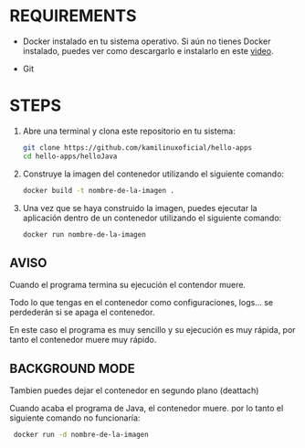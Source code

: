 # REQUIREMENTS

- Docker instalado en tu sistema operativo. Si aún no tienes Docker instalado, puedes ver como descargarlo e instalarlo en este [video](https://youtu.be/YpBoqXK_3wE).

- Git

# STEPS

1. Abre una terminal y clona este repositorio en tu sistema:

   ```bash
   git clone https://github.com/kamilinuxoficial/hello-apps
   cd hello-apps/helloJava
   ```
   
2. Construye la imagen del contenedor utilizando el siguiente comando:

   ```bash
   docker build -t nombre-de-la-imagen .
   ```

3. Una vez que se haya construido la imagen, puedes ejecutar la aplicación dentro de un contenedor utilizando el siguiente comando:

   ```bash
   docker run nombre-de-la-imagen
   ```
## AVISO
 
Cuando el programa termina su ejecución el contendor muere.

Todo lo que tengas en el contenedor como configuraciones, logs... se perdederán si se apaga el contenedor.

En este caso el programa es muy sencillo y su ejecución es muy rápida, por tanto el contenedor muere muy rápido.

## BACKGROUND MODE

Tambien puedes dejar el contenedor en segundo plano (deattach)

Cuando acaba el programa de Java, el contenedor muere. por lo tanto el siguiente comando no funcionaría:

  ```bash
   docker run -d nombre-de-la-imagen
   ```


